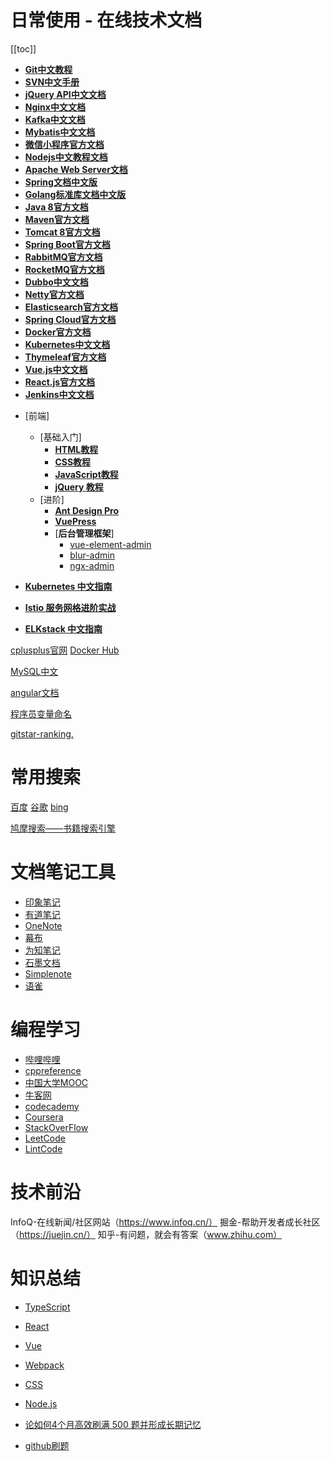 # 日常使用 - 在线技术文档

[[toc]]

 - [**Git中文教程**](https://git-scm.com/book/zh/v2)
 - [**SVN中文手册**](http://svnbook.red-bean.com/nightly/zh/index.html)
 - [**jQuery API中文文档**](https://jquery.cuishifeng.cn/)
 - [**Nginx中文文档**](https://www.nginx.cn/doc/index.html)
 - [**Kafka中文文档**](https://kafka.apachecn.org/)
 - [**Mybatis中文文档**](https://mybatis.org/mybatis-3/zh/index.html)
 - [**微信小程序官方文档**](https://developers.weixin.qq.com/miniprogram/dev/framework/)
 - [**Nodejs中文教程文档**](http://nodejs.cn/learn)
 - [**Apache Web Server文档**](http://httpd.apache.org/docs/)
 - [**Spring文档中文版**](https://www.springcloud.cc/spring-reference.html)
 - [**Golang标准库文档中文版**](https://studygolang.com/pkgdoc)
 - [**Java 8官方文档**](https://docs.oracle.com/javase/8/docs/api/index.html)
 - [**Maven官方文档**](http://maven.apache.org/guides/)
 - [**Tomcat 8官方文档**](http://tomcat.apache.org/tomcat-8.0-doc/index.html)
 - [**Spring Boot官方文档**](https://docs.spring.io/spring-boot/docs/current/reference/htmlsingle/)
 - [**RabbitMQ官方文档**](https://www.rabbitmq.com/documentation.html)
 - [**RocketMQ官方文档**](http://rocketmq.apache.org/docs/quick-start/)
 - [**Dubbo中文文档**](https://dubbo.apache.org/zh/docs/)
 - [**Netty官方文档**](https://netty.io/wiki/index.html)
 - [**Elasticsearch官方文档**](https://www.elastic.co/guide/en/elasticsearch/reference/current/index.html)
 - [**Spring Cloud官方文档**](https://spring.io/projects/spring-cloud)
 - [**Docker官方文档**](https://docs.docker.com/get-started/)
 - [**Kubernetes中文文档**](https://kubernetes.io/zh/docs/home/)
 - [**Thymeleaf官方文档**](https://www.thymeleaf.org/documentation.html)
 - [**Vue.js中文文档**](https://cn.vuejs.org/v2/guide/)
 - [**React.js官方文档**](https://reactjs.org/docs/getting-started.html)
 - [**Jenkins中文文档**](https://www.jenkins.io/zh/doc/)

* [前端]
    * [基础入门]
        * [**HTML教程**](https://www.runoob.com/html/html-tutorial.html)
        * [**CSS教程**](https://www.runoob.com/css/css-tutorial.html)
        * [**JavaScript教程**](https://www.runoob.com/js/js-tutorial.html)
        * [**jQuery 教程**](https://www.runoob.com/jquery/jquery-tutorial.html)
    * [进阶]
        * [**Ant Design Pro**](https://pro.ant.design/zh-CN/)
        * [**VuePress**](https://vuepress.vuejs.org/zh/)
        * [**后台管理框架**]
            * [vue-element-admin](https://github.com/PanJiaChen/vue-element-admin)
            * [blur-admin](https://github.com/akveo/blur-admin)
            * [ngx-admin](https://github.com/akveo/ngx-admin)

* [**Kubernetes 中文指南**](https://jimmysong.io/kubernetes-handbook/)
* [**Istio 服务网格进阶实战**](https://www.servicemesher.com/istio-handbook/)
* [**ELKstack 中文指南**](https://elkguide.elasticsearch.cn/)

[cplusplus官网](http://www.cplusplus.com/)
[Docker Hub](https://hub.docker.com/)

[MySQL中文](https://www.mysqlzh.com/)

[angular文档](https://angular.cn/)

[程序员变量命名](https://unbug.github.io/codelf/)

[gitstar-ranking.](https://gitstar-ranking.com/)

# 常用搜索

[百度](https://www.baidu.com/)
[谷歌](https://www.google.com)
[bing](https://www.bing.com/)


[鸠摩搜索——书籍搜索引擎](https://www.jiumodiary.com/)



# 文档笔记工具

- [印象笔记](https://www.yinxiang.com/)
- [有道笔记](https://note.youdao.com/)
- [OneNote](https://www.onenote.com/)
- [幕布](https://mubu.com/)
- [为知笔记](https://www.wiz.cn/)
- [石墨文档](https://shimo.im/)
- [Simplenote](https://simplenote.com/)
- [语雀](https://www.yuque.com/)

# 编程学习

- [哔哩哔哩](https://www.bilibili.com/)
- [cppreference](http://zh.cppreference.com/)
- [中国大学MOOC](https://www.icourse163.org/)
- [牛客网](www.nowcoder.com)
- [codecademy](https://www.codecademy.com/)
- [Coursera](https://www.coursera.org/)
- [StackOverFlow](https://stackoverflow.com/)
- [LeetCode](https://leetcode-cn.com/)
- [LintCode](https://www.lintcode.com/)

# 技术前沿

InfoQ-在线新闻/社区网站（https://www.infoq.cn/）
掘金-帮助开发者成长社区（https://juejin.cn/）
知乎-有问题，就会有答案（www.zhihu.com）


# 知识总结

- [TypeScript](https://tsejx.github.io/typescript-guidebook/)
- [React](https://tsejx.github.io/react-guidebook/)
- [Vue](https://tsejx.github.io/vue-guidebook/)
- [Webpack](https://tsejx.github.io/webpack-guidebook/)
- [CSS](https://tsejx.github.io/css-guidebook/)
- [Node.js](https://tsejx.github.io/node-guidebook/)


- [论如何4个月高效刷满 500 题并形成长期记忆](https://leetcode.cn/circle/discuss/jq9Zke/)
- [github刷题](https://github.com/0voice/interview_internal_reference)
